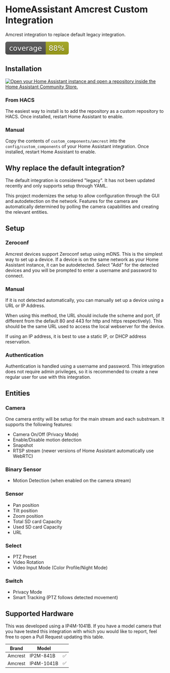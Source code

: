 # HomeAssistant Amcrest Custom Integration

Amcrest integration to replace default legacy integration.

![test coverage](./coverage.svg)

## Installation

[![Open your Home Assistant instance and open a repository inside the Home Assistant Community Store.](https://my.home-assistant.io/badges/hacs_repository.svg)](https://my.home-assistant.io/redirect/hacs_repository/?owner=bcpearce&repository=homeassistant-amcrest-custom&category=Integration)

### From HACS

The easiest way to install is to add the repository as a custom repository to HACS. Once installed, restart Home Assistant to enable.

### Manual

Copy the contents of `custom_components/amcrest` into the `config/custom_components` of your Home Assistant integration. Once installed, restart Home Assistant to enable.

## Why replace the default integration?

The default integration is considered "legacy". It has not been updated recently and only supports setup through YAML.

This project modernizes the setup to allow configuration through the GUI and autodetection on the network.  Features for the camera are automatically determined by polling the camera capabilities and creating the relevant entities.

## Setup

### Zeroconf

Amcrest devices support Zeroconf setup using mDNS. This is the simplest way to set up a device. If a device is on the same network as your Home Assistant instance, it can be autodetected.  Select "Add" for the detected devices and you will be prompted to enter a username and password to connect.

### Manual

If it is not detected automatically, you can manually set up a device using a URL or IP Address.

When using this method, the URL should include the scheme and port, (if different from the default 80 and 443 for http and https respectively).  This should be the same URL used to access the local webserver for the device.

If using an IP address, it is best to use a static IP, or DHCP address reservation.

### Authentication

Authentication is handled using a username and password.  This integration does not require admin privileges, so it is recommended to create a new regular user for use with this integration.

## Entities

### Camera

One camera entity will be setup for the main stream and each substream. It supports the following features:

- Camera On/Off (Privacy Mode)
- Enable/Disable motion detection
- Snapshot
- RTSP stream (newer versions of Home Assistant automatically use WebRTC)

### Binary Sensor

- Motion Detection (when enabled on the camera stream)

### Sensor

- Pan position
- Tilt position
- Zoom position
- Total SD card Capacity
- Used SD card Capacity
- URL

### Select

- PTZ Preset
- Video Rotation
- Video Input Mode (Color Profile/Night Mode)

### Switch

- Privacy Mode
- Smart Tracking (PTZ follows detected movement)

## Supported Hardware 

This was developed using a IP4M-1041B. If you have a model camera that you have tested this integration with which you would like to report, feel free to open a Pull Request updating this table. 

| Brand  | Model      |                    |
|--------|------------|--------------------|
|Amcrest | IP2M-841B  | :white_check_mark: |
|Amcrest | IP4M-1041B | :white_check_mark: |
